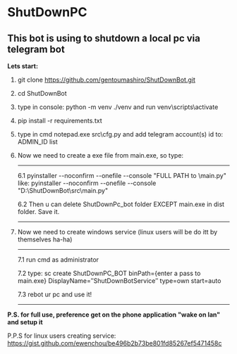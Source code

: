 # ShutDownPC
## This bot is using to shutdown a local pc via telegram bot

**Lets start:**

1) git clone https://github.com/gentoumashiro/ShutDownBot.git
2) cd ShutDownBot
3) type in console: python -m venv ./venv and run venv\scripts\activate
4) pip install -r requirements.txt
5) type in cmd notepad.exe src\cfg.py and add telegram account(s) id to: ADMIN_ID list
6) Now we need to create a exe file from main.exe, so type:
	____
	6.1 pyinstaller --noconfirm --onefile --console "FULL PATH to \main.py"
	like: pyinstaller --noconfirm --onefile --console "D:\ShutDownBot\src\main.py"

	6.2 Then u can delete ShutDownPc_bot folder EXCEPT main.exe in dist folder. Save it.
	____

7) Now we need to create windows service (linux users will be do itt by themselves ha-ha)
	____
	7.1 run cmd as administrator

	7.2 type: sc create ShutDownPC_BOT binPath={enter a pass to main.exe} DisplayName=″ShutDownBotService″ type=own start=auto

	7.3 rebot ur pc and use it!
	____

**P.S. for full use, preference get on the phone application "wake on lan" and setup it**

P.P.S for linux users creating service: https://gist.github.com/ewenchou/be496b2b73be801fd85267ef5471458c
